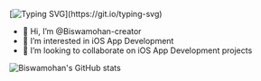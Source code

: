 [![Typing SVG](https://readme-typing-svg.demolab.com?font=Fira+Code&pause=1000&width=435&lines=print(%22Hello+World!%22);printf(%22Hello+World!%22);System.out.print(%22Hello+World!%22))](https://git.io/typing-svg)


- 👋 Hi, I’m @Biswamohan-creator
- 👀 I’m interested in iOS App Development
- 🏢 I’m looking to collaborate on iOS App Development projects

<!---
Biswamohan-creator/Biswamohan-creator is a ✨ special ✨ repository because its `README.md` (this file) appears on your GitHub profile.
You can click the Preview link to take a look at your changes.
--->

![Biswamohan's GitHub stats](https://github-readme-stats.vercel.app/api?username=Biswamohan-creator&show_icons=true&theme=radical)
